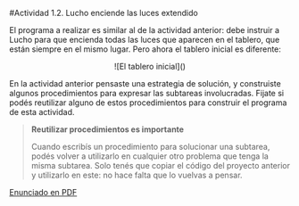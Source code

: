 #Actividad 1.2. Lucho enciende las luces extendido

El programa a realizar es similar al de la actividad anterior: debe instruir a Lucho para que encienda todas las luces que aparecen en el tablero, que están siempre en el mismo lugar. Pero ahora el tablero inicial es diferente:

<center>
![El tablero inicial]()
</center>

En la actividad anterior pensaste una estrategia de solución, y construiste algunos procedimientos para expresar las subtareas involucradas.
Fijate si podés reutilizar alguno de estos procedimientos para construir el programa de esta actividad.

> **Reutilizar procedimientos es importante**
>
> Cuando escribís un procedimiento para solucionar una subtarea, podés volver a utilizarlo en cualquier otro problema que
> tenga la misma subtarea. Solo tenés que copiar el código del proyecto anterior y utilizarlo en este: no hace falta que lo vuelvas a pensar.

[Enunciado en PDF][PDF]

[PDF]: https://raw.githubusercontent.com/gobstones/programacionysudidactica2/master/Proyectos/Clase1/1.1.Lucho%20enciende%20las%20luces%20extendido/description.pdf "Enunciado de 'Lucho enciende las luces extendido' en PDF"